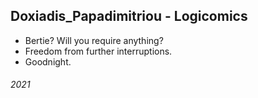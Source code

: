 ## Doxiadis_Papadimitriou - Logicomics

- Bertie?
  Will you require anything?
- Freedom from further interruptions.
- Goodnight.


###### 2021